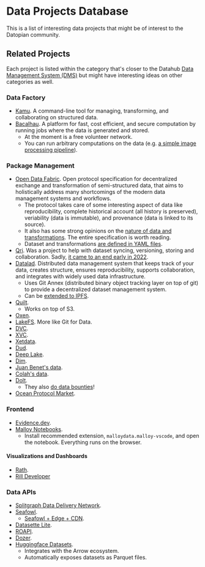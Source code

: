 # Data Projects Database

This is a list of interesting data projects that might be of interest to the Datopian community.

## Related Projects

Each project is listed within the category that's closer to the Datahub [Data Management System (DMS)][dms] but might have interesting ideas on other categories as well.

[dms]: /docs/dms

### Data Factory

- [Kamu](https://docs.kamu.dev/cli/). A command-line tool for managing, transforming, and collaborating on structured data.
- [Bacalhau](https://www.bacalhau.org/). A platform for fast, cost efficient, and secure computation by running jobs where the data is generated and stored.
  - At the moment is a free volunteer network.
  - You can run arbitrary computations on the data (e.g. [a simple image processing pipeline](https://docs.bacalhau.org/examples/data-engineering/image-processing/)).

### Package Management

- [Open Data Fabric](https://github.com/open-data-fabric/open-data-fabric). Open protocol specification for decentralized exchange and transformation of semi-structured data, that aims to holistically address many shortcomings of the modern data management systems and workflows.
  - The protocol takes care of some interesting aspect of data like reproducibility, complete historical account (all history is preserved), veriability (data is immutable), and provenance (data is linked to its source).
  - It also has some strong opinions on the [nature of data and transformations](https://docs.kamu.dev/odf/spec/#nature-of-data). The entire specification is worth reading.
  - Dataset and transformations [are defined in YAML files](https://github.com/kamu-data/kamu-contrib/blob/master/com.github/stargazers/open-data-fabric.yaml).
- [Qri](https://qri.io/). Was a project to help with dataset syncing, versioning, storing and collaboration. Sadly, [it came to an end early in 2022](https://qri.io/winding_down).
- [Datalad](https://www.datalad.org/). Distributed data management system that keeps track of your data, creates structure, ensures reproducibility, supports collaboration, and integrates with widely used data infrastructure.
  - Uses Git Annex (distributed binary object tracking layer on top of git) to provide a decentralized dataset management system.
  - Can be [extended to IPFS](https://kinshukk.github.io/posts/gsoc-summary-and-future-thoughts/).
- [Quilt](https://github.com/quiltdata/quilt).
  - Works on top of S3.
- [Oxen](https://github.com/Oxen-AI/Oxen).
- [LakeFS](https://lakefs.io/blog/git-for-data/). More like Git for Data.
- [DVC](https://github.com/iterative/dvc).
- [XVC](https://github.com/iesahin/xvc).
- [Xetdata](https://xetdata.com/).
- [Dud](https://github.com/kevin-hanselman/dud).
- [Deep Lake](https://github.com/activeloopai/deeplake).
- [Dim](https://github.com/c-3lab/dim).
- [Juan Benet's data](https://github.com/jbenet/data).
- [Colah's data](https://github.com/colah/data).
- [Dolt](https://docs.dolthub.com/).
  - They also [do data bounties](https://www.dolthub.com/repositories/dolthub/us-businesses)!
- [Ocean Protocol Market](https://market.oceanprotocol.com/).

### Frontend

- [Evidence.dev](https://evidence.dev/).
- [Malloy Notebooks](https://github.dev/lloydtabb/auto_recalls/blob/main/auto_recalls.malloynb).
  - Install recommended extension, `malloydata.malloy-vscode`, and open the notebook. Everything runs on the browser.

#### Visualizations and Dashboards

- [Rath](https://github.com/kanaries/rath).
- [Rill Developer](https://github.com/rilldata/rill-developer)

### Data APIs

- [Splitgraph Data Delivery Network](https://www.splitgraph.com/connect/query).
- [Seafowl](https://github.com/splitgraph/seafowl).
  - [Seafowl + Edge + CDN](https://bostadsbussen.se/sold/query).
- [Datasette Lite](https://lite.datasette.io/).
- [ROAPI](https://github.com/roapi/roapi).
- [Dozer](https://github.com/getdozer/dozer).
- [Huggingface Datasets](https://huggingface.co/docs/datasets).
  - Integrates with the Arrow ecosystem.
  - Automatically exposes datasets as Parquet files.
